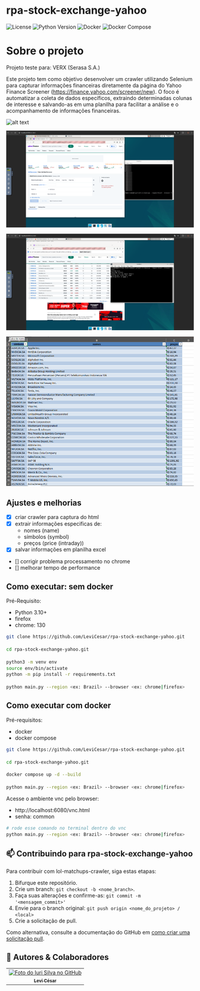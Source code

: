 # rpa-stock-exchange-yahoo
![License](https://img.shields.io/badge/license-MIT-blue?style=for-the-badge)
![Python Version](https://img.shields.io/badge/Python-3.10+-blue?style=for-the-badge)
![Docker](https://img.shields.io/badge/Docker-2496ED?logo=docker&logoColor=white&style=for-the-badge)
![Docker Compose](https://img.shields.io/badge/Docker_Compose-2496ED?logo=docker&logoColor=white&style=for-the-badge)

# Sobre o projeto

Projeto teste para: VERX (Serasa S.A.)

Este projeto tem como objetivo desenvolver um crawler utilizando Selenium para capturar informações financeiras diretamente da página do Yahoo Finance Screener (https://finance.yahoo.com/screener/new). O foco é automatizar a coleta de dados específicos, extraindo determinadas colunas de interesse e salvando-as em uma planilha para facilitar a análise e o acompanhamento de informações financeiras.

![alt text](images/presentation.gif)

![alt text](images/presentation_1.png)

![alt text](images/presentation_2.png)

![alt text](images/presentation_3.png)

## Ajustes e melhorias

- [x] criar crawler para captura do html
- [x] extrair informações especificas de: 
    - nomes (name) 
    - símbolos (symbol)
    - preços (price (intraday))
- [x] salvar informações em planilha excel
- [] corrigir problema processamento no chrome
- [] melhorar tempo de performance

## Como executar: sem docker
Pré-Requisito: 
- Python 3.10+
- firefox
- chrome: 130

```bash
git clone https://github.com/LeviCesar/rpa-stock-exchange-yahoo.git

cd rpa-stock-exchange-yahoo.git

python3 -m venv env
source env/bin/activate
python -m pip install -r requirements.txt

python main.py --region <ex: Brazil> --browser <ex: chrome|firefox>
```

## Como executar com docker
Pré-requisitos: 
- docker
- docker compose

```bash
git clone https://github.com/LeviCesar/rpa-stock-exchange-yahoo.git

cd rpa-stock-exchange-yahoo.git

docker compose up -d --build

python main.py --region <ex: Brazil> --browser <ex: chrome|firefox>
```

Acesse o ambiente vnc pelo browser:
- http://localhost:6080/vnc.html
- senha: common 

```bash
# rode esse comando no terminal dentro do vnc
python main.py --region <ex: Brazil> --browser <ex: chrome|firefox>
```

## 📫 Contribuindo para rpa-stock-exchange-yahoo

Para contribuir com lol-matchups-crawler, siga estas etapas:

1. Bifurque este repositório.
2. Crie um branch: `git checkout -b <nome_branch>`.
3. Faça suas alterações e confirme-as: `git commit -m '<mensagem_commit>'`
4. Envie para o branch original: `git push origin <nome_do_projeto> / <local>`
5. Crie a solicitação de pull.

Como alternativa, consulte a documentação do GitHub em [como criar uma solicitação pull](https://help.github.com/en/github/collaborating-with-issues-and-pull-requests/creating-a-pull-request).


## 🤝 Autores & Colaboradores

<table>
  <tr>
    <td align="center">
      <a href="https://www.linkedin.com/in/levi-cesar-lima/" title="LinkedIn">
        <img src="https://avatars.githubusercontent.com/u/57629756?v=4" width="100px;" alt="Foto do Iuri Silva no GitHub"/><br>
        <sub>
          <b>Levi César</b>
        </sub>
      </a>
    </td>
  </tr>
</table>
